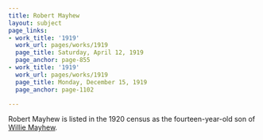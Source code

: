 ```yaml
---
title: Robert Mayhew
layout: subject
page_links:
- work_title: '1919'
  work_url: pages/works/1919
  page_title: Saturday, April 12, 1919
  page_anchor: page-855
- work_title: '1919'
  work_url: pages/works/1919
  page_title: Monday, December 15, 1919
  page_anchor: page-1102

---
```

<p>Robert Mayhew is listed in the 1920 census as the fourteen-year-old son of <a href='../subjects/67' title='Willie Mayhew'>Willie Mayhew</a>.</p>